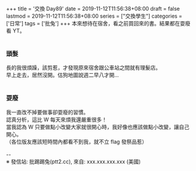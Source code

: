 +++
title = '交換 Day89'
date = 2019-11-12T11:56:38+08:00
draft = false
lastmod = 2019-11-12T11:56:38+08:00
series = ["交換學生"]
categories = ['日常']
tags = ['批兔']
+++
本來想待在宿舍，看之前買回來的書。結果都在耍廢看 YT。<br>
<br>
### 頭髮 
長的我很煩躁，該剪惹，才發現原來宿舍跟公車站之間就有理髮店。<br>
早上走去，居然沒開。估狗地圖說週二早八才開...<br>
<br>
### 耍廢 
我一直改不掉要做事卻耍廢的習慣。<br>
認真分析，這比 W 每天來煩我還嚴重很多！<br>
當我認為 W 只要做點小改變大家就很開心時，我好像也應該做點小改變，讓自己開心。<br>
（各位版友應該短時間內都看不到我，就不立 flag 發祭品惹）<br>
<br>
--<br>
※ 發信站: 批踢踢兔(ptt2.cc), 來自: xxx.xxx.xxx.xxx (美國)<br>
